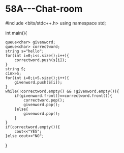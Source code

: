 # 58A---Chat-room
#include <bits/stdc++.h>
using namespace std;


int main(){

    queue<char> givenword;
    queue<char> correctword;
    string s="hello";
    for(int i=0;i<s.size();i++){
        correctword.push(s[i]);
    }
    string S;
    cin>>S;
    for(int i=0;i<S.size();i++){
        givenword.push(S[i]);
    }
    while(!correctword.empty() && !givenword.empty()){
        if(givenword.front()==correctword.front()){
            correctword.pop();
            givenword.pop();
        }else{
            givenword.pop();
        }
    }
    if(correctword.empty()){
        cout<<"YES";
    }else cout<<"NO";
}
